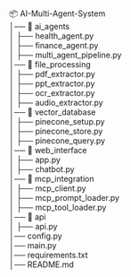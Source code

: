 📦 AI-Multi-Agent-System  
│── 📂 ai_agents  
│ ├── health_agent.py  
│ ├── finance_agent.py  
│ ├── multi_agent_pipeline.py  
│── 📂 file_processing  
│ ├── pdf_extractor.py  
│ ├── ppt_extractor.py  
│ ├── ocr_extractor.py  
│ ├── audio_extractor.py  
│── 📂 vector_database  
│ ├── pinecone_setup.py  
│ ├── pinecone_store.py  
│ ├── pinecone_query.py  
│── 📂 web_interface  
│ ├── app.py  
│ ├── chatbot.py  
│── 📂 mcp_integration  
│ ├── mcp_client.py  
│ ├── mcp_prompt_loader.py  
│ ├── mcp_tool_loader.py  
│── 📂 api  
│ ├── api.py  
│── config.py  
│── main.py  
│── requirements.txt  
│── README.md
